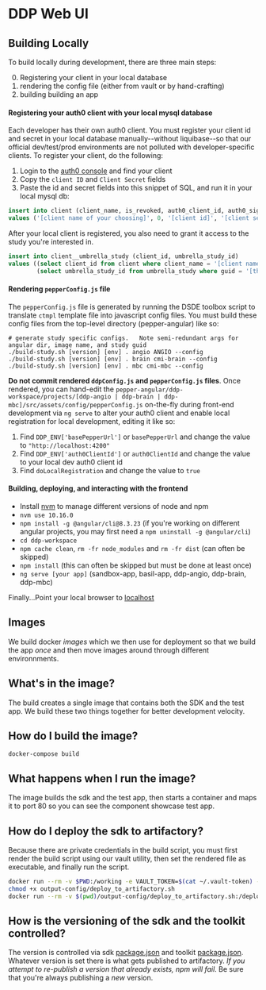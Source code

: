# DDP Web UI

## Building Locally
To build locally during development, there are three main steps:

0. Registering your client in your local database
1. rendering the config file (either from vault or by hand-crafting)
2. building building an app

#### Registering your auth0 client with your local mysql database
Each developer has their own auth0 client.  You must register your client id
and secret in your local database manually--without liquibase--so that our official dev/test/prod
environments are not polluted with developer-specific clients.  To register your client, do the following:

1. Login to the [auth0 console](https://manage.auth0.com/#/clients) and find your client
2. Copy the `client ID` and `Client Secret` fields
3. Paste the id and secret fields into this snippet of SQL, and run it in your local mysql db:

```sql
insert into client (client_name, is_revoked, auth0_client_id, auth0_signing_secret,auth0_domain)
values ('[client name of your choosing]', 0, '[client id]', '[client secret]','https://ddp-dev.auth0.com/')
```

After your local client is registered, you also need to grant it access to the study you're interested in.

```sql
insert into client__umbrella_study (client_id, umbrella_study_id)
values ((select client_id from client where client_name = '[client name of your choosing]'),
        (select umbrella_study_id from umbrella_study where guid = '[the study guid]'))
```

#### Rendering `pepperConfig.js` file
The `pepperConfig.js` file is generated by running the DSDE toolbox script to translate `ctmpl` template file into
javascript config files.  You must build these config files from the top-level directory (pepper-angular) like so:

```shell
# generate study specific configs.   Note semi-redundant args for angular dir, image name, and study guid
./build-study.sh [version] [env] . angio ANGIO --config
./build-study.sh [version] [env] . brain cmi-brain --config
./build-study.sh [version] [env] . mbc cmi-mbc --config
```

**Do not commit rendered `ddpConfig.js` and `pepperConfig.js` files**.
Once rendered, you can hand-edit the `pepper-angular/ddp-workspace/projects/[ddp-angio | ddp-brain | ddp-mbc]/src/assets/config/pepperConfig.js` on-the-fly during front-end development via `ng serve` to alter your auth0 client and enable local registration for local development, editing it like so:
1. Find `DDP_ENV['basePepperUrl']` or `basePepperUrl` and change the value to `"http://localhost:4200"`
2. Find `DDP_ENV['auth0ClientId']` or `auth0ClientId` and change the value to your local dev auth0 client id
3. Find `doLocalRegistration` and change the value to `true`

#### Building, deploying, and interacting with the frontend

* Install [nvm](https://github.com/creationix/nvm) to manage different versions of node and npm
* `nvm use 10.16.0`
* `npm install -g @angular/cli@8.3.23` (if you're working on different angular projects, you may first need a `npm uninstall -g @angular/cli`)
* `cd ddp-workspace`
* `npm cache clean`, `rm -fr node_modules` and `rm -fr dist` (can often be skipped)
* `npm install` (this can often be skipped but must be done at least once)
* `ng serve [your app]` (sandbox-app, basil-app, ddp-angio, ddp-brain, ddp-mbc)

Finally...Point your local browser to [localhost](http://localhost:4200)

## Images
We build docker _images_ which we then use for deployment so that we build the app _once_ and then move
images around through different environnments.

## What's in the image?
The build creates a single image that contains both the SDK and the test app.  We build these two things together
for better development velocity.

## How do I build the image?
`docker-compose build`

## What happens when I run the image?
The image builds the sdk and the test app, then starts a container and maps it to port 80 so you can
see the component showcase test app.

## How do I deploy the sdk to artifactory?
Because there are private credentials in the build script, you must first render the build script using our vault utility,
then set the rendered file as executable, and finally run the script.

```sh
docker run --rm -v $PWD:/working -e VAULT_TOKEN=$(cat ~/.vault-token) -e ENVIRONMENT=dev -e VERSION=v1 -e OUT_PATH=./output-config -e INPUT_PATH=./config broadinstitute/dsde-toolbox:dev render-templates.sh
chmod +x output-config/deploy_to_artifactory.sh
docker run --rm -v $(pwd)/output-config/deploy_to_artifactory.sh:/deploy_to_artifactory.sh webui_demo-webapp /deploy_to_artifactory.sh
```

## How is the versioning of the sdk and the toolkit controlled?
The version is controlled via sdk [package.json](ddp-workspace/projects/ddp-sdk/package.json) and toolkit [package.json](ddp-workspace/projects/toolkit/package.json).  Whatever version is set there is what gets published to artifactory.  _If you attempt to re-publish a version that already exists, npm will fail_.  Be sure that you're always publishing a _new_ version.
